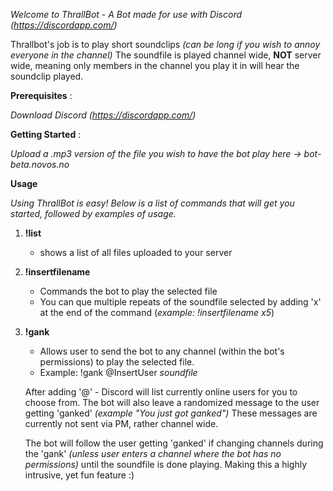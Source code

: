 *Welcome to ThrallBot - A Bot made for use with Discord (https://discordapp.com/)*

Thrallbot's job is to play short soundclips *(can be long if you wish to annoy everyone in the channel)*
The soundfile is played channel wide, **NOT** server wide, meaning only members in the channel you play it in will hear the soundclip played.

**Prerequisites** :

*Download Discord (https://discordapp.com/)*

**Getting Started** : 

 *Upload a .mp3 version of the file you wish to have the bot play here -> bot-beta.novos.no*

**Usage** 

*Using ThrallBot is easy! Below is a list of commands that will get you started, followed by examples of usage.*

1. **!list**
   
   * shows a list of all files uploaded to your server
     
1.  **!insertfilename**
     
    * Commands the bot to play the selected file
    * You can que multiple repeats of the soundfile selected by adding 'x' at the end of the command (*example: !insertfilename x5*)
    
1. **!gank**

    * Allows user to send the bot to any channel (within the bot's permissions) to play the selected file. 
    
    * Example: !gank @InsertUser *soundfile*
    
    After adding '@' - Discord will list currently online users for you to choose from. The bot will also leave a randomized message to     the user getting 'ganked' *(example "You just got ganked")* These messages are currently not sent via PM, rather channel wide.
    
    The bot will follow the user getting 'ganked' if changing channels during the 'gank' *(unless user enters a channel where the bot       has no permissions)* until the soundfile is done playing. Making this a highly intrusive, yet fun feature :) 
    
    
     
      
    
    
   

   
   
















